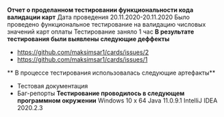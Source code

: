 **Отчет о проделанном тестировании функциональности кода валидации карт**
Дата проведения 20.11.2020-20.11.2020 
Было проведено функциональное тестирование на валидацию числовых значений карт оплаты
Тестирование заняло 1 час
**В результате тестирования были выявлены следующие деффекты**
- https://github.com/maksimsar1/cards/issues/2
- https://github.com/maksimsar1/cards/issues/1

** В процессе тестирования использовалась следующие артефакты**
- Тестовая документация
- Баг-репорты
**Тестирование проводилось в следующем программном окружении**
Windows 10 x 64
Java 11.0.9.1
IntelliJ IDEA 2020.2.3
